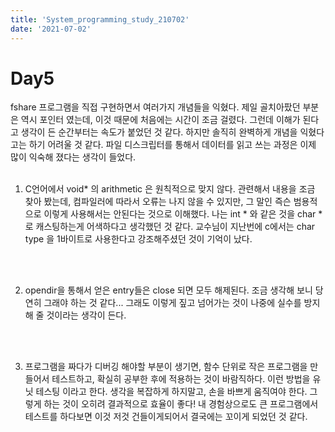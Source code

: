 ```yaml
---
title: 'System_programming_study_210702'
date: '2021-07-02'
---
```


# Day5  
fshare 프로그램을 직접 구현하면서 여러가지 개념들을 익혔다. 제일 골치아팠던 부분은 역시 포인터 였는데, 이것 때문에 처음에는 시간이 조금 걸렸다. 그런데 이해가 된다고 생각이 든 순간부터는 속도가 붙었던 것 같다. 하지만 솔직히 완벽하게 개념을 익혔다고는 하기 어려울 것 같다. 파일 디스크립터를 통해서 데이터를 읽고 쓰는 과정은 이제 많이 익숙해 졌다는 생각이 들었다. 
<br>
<br>

1. C언어에서 void* 의 arithmetic 은 원칙적으로 맞지 않다. 관련해서 내용을 조금 찾아 봤는데, 컴파일러에 따라서 오류는 나지 않을 수 있지만, 그 말인 즉슨 범용적으로 이렇게 사용해서는 안된다는 것으로 이해했다.  나는 int * 와 같은 것을 char * 로 캐스팅하는게 어색하다고 생각했던 것 같다. 교수님이 지난번에 c에서는 char type 을 1바이트로 사용한다고 강조해주셨던 것이 기억이 났다.
<br>
<br>

2. opendir을 통해서 얻은 entry들은 close 되면 모두 해제된다. 조금 생각해 보니 당연히 그래야 하는 것 같다... 그래도 이렇게 짚고 넘어가는 것이 나중에 실수를 방지해 줄 것이라는 생각이 든다. 
<br>
<br>

3. 프로그램을 짜다가 디버깅 해야할 부분이 생기면, 함수 단위로 작은 프로그램을 만들어서 테스트하고, 확실히 공부한 후에 적용하는 것이 바람직하다. 이런 방법을 유닛 테스팅 이라고 한다. 생각을 복잡하게 하지말고, 손을 바쁘게 움직여야 한다. 그렇게 하는 것이 오히려 결과적으로 효율이 좋다! 내 경험상으로도 큰 프로그램에서 테스트를 하다보면 이것 저것 건들이게되어서 결국에는 꼬이게 되었던 것 같다. 
<br>
<br>




